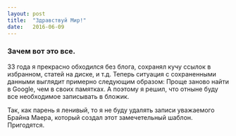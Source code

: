 ```yaml
---
layout: post
title:  "Здравствуй Мир!"
date:   2016-06-09
---
```

### Зачем вот это все.

 33 года я прекрасно обходился без блога, сохранял кучу ссылок в избранном, статей на диске, и т.д. Теперь ситуация с сохраненными данными выглядит примерно следующим образом:
 Проще заново найти в Google, чем в своих памятках.
А поэтому я решил, что отныне буду все необходимое записывать в бложик.

Так, как парень я ленивый, то я не буду удалять записи уважаемого Брайна Маера, который создал этот замечетельный шаблон. Пригодятся.
